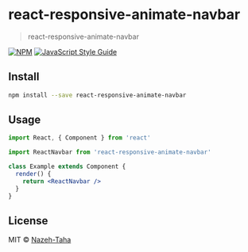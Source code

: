 # react-responsive-animate-navbar

> react-responsive-animate-navbar

[![NPM](https://img.shields.io/npm/v/react-responsive-animate-navbar.svg)](https://www.npmjs.com/package/react-responsive-animate-navbar) [![JavaScript Style Guide](https://img.shields.io/badge/code_style-standard-brightgreen.svg)](https://standardjs.com)

## Install

```bash
npm install --save react-responsive-animate-navbar
```

## Usage

```jsx
import React, { Component } from 'react'

import ReactNavbar from 'react-responsive-animate-navbar'

class Example extends Component {
  render() {
    return <ReactNavbar />
  }
}
```

## License

MIT © [Nazeh-Taha](https://github.com/Nazeh-Taha)
